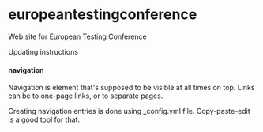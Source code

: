 # europeantestingconference
Web site for European Testing Conference




Updating instructions

#### navigation

Navigation is element that's supposed to be visible at all times on top. Links can be to one-page links, or to separate pages.

Creating navigation entries is done using _config.yml file. Copy-paste-edit is a good tool for that.
